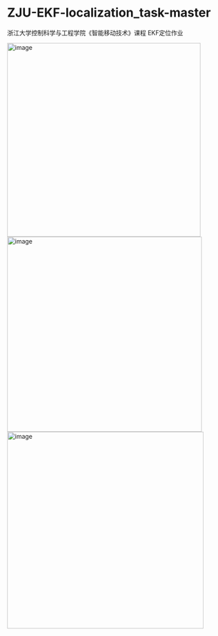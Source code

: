 # ZJU-EKF-localization_task-master
浙江大学控制科学与工程学院《智能移动技术》课程 EKF定位作业


<img width="448" alt="image" src="https://user-images.githubusercontent.com/81523528/149722775-bae07c43-b43a-4e49-9c57-71dd2d6c77d6.png">


<img width="451" alt="image" src="https://user-images.githubusercontent.com/81523528/149722794-8e4507c3-50b9-4408-b407-3979dca4ebcd.png">


<img width="455" alt="image" src="https://user-images.githubusercontent.com/81523528/149722838-1ece7aea-7e3b-4713-b9a8-6e281efb3730.png">
